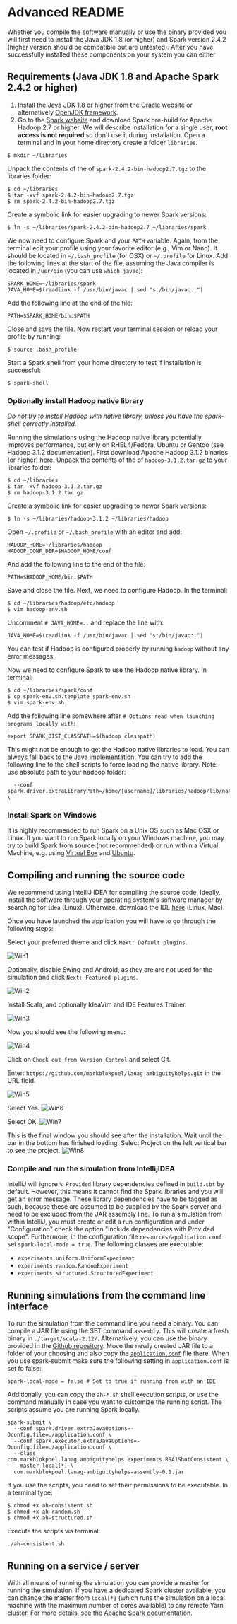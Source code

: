 # Advanced README
Whether you compile the software manually or use the binary provided you will first need to install the Java JDK 1.8
(or higher) and Spark version 2.4.2 (higher version should be compatible but are untested). After you have
successfully installed these components on your system you can either 

## Requirements (Java JDK 1.8 and Apache Spark 2.4.2 or higher)
1. Install the Java JDK 1.8 or higher from the [Oracle website](https://www.oracle.com/technetwork/java/javase/downloads/index.html)
or alternatively [OpenJDK framework](https://openjdk.java.net/install/index.html).
1. Go to the [Spark website](https://spark.apache.org/downloads.html) and download Spark pre-build for Apache Hadoop 2.7
or higher. We will describe installation for a single user, **root access is not required** so don't use it during
installation. Open a terminal and in your home directory create a folder `libraries`.

```
$ mkdir ~/libraries
```

Unpack the contents of the of `spark-2.4.2-bin-hadoop2.7.tgz` to the libraries folder:

```
$ cd ~/libraries
$ tar -xvf spark-2.4.2-bin-hadoop2.7.tgz
$ rm spark-2.4.2-bin-hadoop2.7.tgz
```

Create a symbolic link for easier upgrading to newer Spark versions:

```
$ ln -s ~/libraries/spark-2.4.2-bin-hadoop2.7 ~/libraries/spark
```

We now need to configure Spark and your `PATH` variable. Again, from the terminal edit your profile using
your favorite editor (e.g., Vim or Nano). It should be located in `~/.bash_profile` (for OSX) or
`~/.profile` for Linux. Add the following lines at the start of the file, assuming the Java compiler is
located in `/usr/bin` (you can use `which javac`):

```
SPARK_HOME=~/libraries/spark
JAVA_HOME=$(readlink -f /usr/bin/javac | sed "s:/bin/javac::")
```

Add the following line at the end of the file:

```
PATH=$SPARK_HOME/bin:$PATH
```

Close and save the file. Now restart your terminal session or reload your profile by running:

```
$ source .bash_profile
```

Start a Spark shell from your home directory to test if installation is successful:

```
$ spark-shell
```

### Optionally install Hadoop native library
_Do not try to install Hadoop with native library, unless you have the spark-shell correctly installed._

Running the simulations using the Hadoop native library potentially improves performance, but only on RHEL4/Fedora,
Ubuntu or Gentoo (see Hadoop 3.1.2 documentation). First download Apache Hadoop 3.1.2 binaries (or higher)
[here](https://hadoop.apache.org/releases.html). Unpack the contents of the of `hadoop-3.1.2.tar.gz` to
your libraries folder:

```
$ cd ~/libraries
$ tar -xvf hadoop-3.1.2.tar.gz
$ rm hadoop-3.1.2.tar.gz
```

Create a symbolic link for easier upgrading to newer Spark versions:

```
$ ln -s ~/libraries/hadoop-3.1.2 ~/libraries/hadoop
```

Open `~/.profile` or `~/.bash_profile` with an editor and add:

```
HADOOP_HOME=~/libraries/hadoop
HADOOP_CONF_DIR=$HADOOP_HOME/conf
```

And add the following line to the end of the file:
```
PATH=$HADOOP_HOME/bin:$PATH
```

Save and close the file. Next, we need to configure Hadoop. In the terminal:

```
$ cd ~/libraries/hadoop/etc/hadoop
$ vim hadoop-env.sh
```

Uncomment `# JAVA_HOME=..` and replace the line with:

```
JAVA_HOME=$(readlink -f /usr/bin/javac | sed "s:/bin/javac::")
```

You can test if Hadoop is configured properly by running `hadoop` without any error messages.

Now we need to configure Spark to use the Hadoop native library. In terminal:

```
$ cd ~/libraries/spark/conf
$ cp spark-env.sh.template spark-env.sh
$ vim spark-env.sh
```

Add the following line somewhere after `# Options read when launching programs locally with`:

```
export SPARK_DIST_CLASSPATH=$(hadoop classpath)
```

This might not be enough to get the Hadoop native libraries to load. You can always fall back to the Java
implementation. You can try to add the following line to the shell scripts to force loading the native library. Note:
use absolute path to your hadoop folder:

```
  --conf spark.driver.extraLibraryPath=/home/[username]/libraries/hadoop/lib/native \
```

### Install Spark on Windows
It is highly recommended to run Spark on a Unix OS such as Mac OSX or Linux. If you want to run Spark locally
on your Windows machine, you may try to build Spark from source (not recommended) or run within a Virtual Machine,
e.g. using [Virtual Box](https://www.virtualbox.org/) and [Ubuntu](https://www.ubuntu.com/#download).

## Compiling and running the source code
We recommend using IntelliJ IDEA for compiling the source code. Ideally, install the software through your operating
system's software manager by searching for `idea` (Linux).  Otherwise, download the IDE
[here](https://www.jetbrains.com/idea/) (Linux, Mac).

Once you have launched the application you will have to go through the following steps:

Select your preferred theme and click `Next: Default plugins`.

![Win1](./images/win1.png)

Optionally, disable Swing and Android, as they are are not used for the simulation and click `Next: Featured plugins`.

![Win2](./images/win2.png)

Install Scala, and optionally IdeaVim and IDE Features Trainer.

![Win3](./images/win3.png)

Now you should see the following menu:

![Win4](./images/win4.png)

Click on `Check out from Version Control` and select Git.

Enter: `https://github.com/markblokpoel/lanag-ambiguityhelps.git` in the URL field.

![Win5](./images/win5.png)

Select Yes.
![Win6](./images/win6.png)

Select OK.
![Win7](./images/win7.png)

This is the final window you should see after the installation.
Wait until the bar in the bottom has finished loading.
Select Project on the left vertical bar to see the project.
![Win8](./images/win8.png)

### Compile and run the simulation from IntellijIDEA
IntelliJ will ignore `% Provided` library dependencies defined in `build.sbt` by default. However, this means it cannot find the
Spark libraries and you will get an error message. These library dependencies have to be tagged as such, because these
are assumed to be supplied by the Spark server and need to be excluded from the JAR assembly line. To run a simulation
from within IntelliJ, you must create or edit a run configuration and under "Configuration" check the option "Include
dependencies with Provided scope". Furthermore, in the configuration file `resources/application.conf` set
`spark-local-mode = true`. The following classes are executable:
- `experiments.uniform.UniformExperiment`
- `experiments.random.RandomExperiment`
- `experiments.structured.StructuredExperiment`

## Running simulations from the command line interface
To run the simulation from the command line you need a binary. You can compile a JAR file using the SBT command
`assembly`. This will create a fresh binary in `./target/scala-2.12/`. Alternatively, you can use the binary provided
 in the [Github repository](../binaries). Move the newly created JAR file to a folder of your
choosing and also copy the [`application.conf`](../src/main/resources/application.conf) file there. When you
use spark-submit make sure the following setting in `application.conf` is set fo false:

```
spark-local-mode = false # Set to true if running from with an IDE
```
 
Additionally, you can copy the `ah-*.sh` shell execution scripts, or use the command manually in case you want to customize the running
script. The scripts assume you are running Spark locally.

```
spark-submit \
  --conf spark.driver.extraJavaOptions=-Dconfig.file=./application.conf \
  --conf spark.executor.extraJavaOptions=-Dconfig.file=./application.conf \
  --class com.markblokpoel.lanag.ambiguityhelps.experiments.RSA1ShotConsistent \
  --master local[*] \
  com.markblokpoel.lanag-ambiguityhelps-assembly-0.1.jar
```

If you use the scripts, you need to set their permissions to be executable. In a terminal type:

```
$ chmod +x ah-consistent.sh
$ chmod +x ah-random.sh
$ chmod +x ah-structured.sh
```

Execute the scripts via terminal:

```
./ah-consistent.sh
```

## Running on a service / server
With all means of running the simulation you can provide a master for running the simulation. If you have
a dedicated Spark cluster available, you can change the master from `local[*]` (which runs the simulation on
a local machine with the maximum number of cores available) to any remote Yarn cluster. For more details, see
the [Apache Spark documentation](https://spark.apache.org/docs/latest/submitting-applications.html#master-urls).